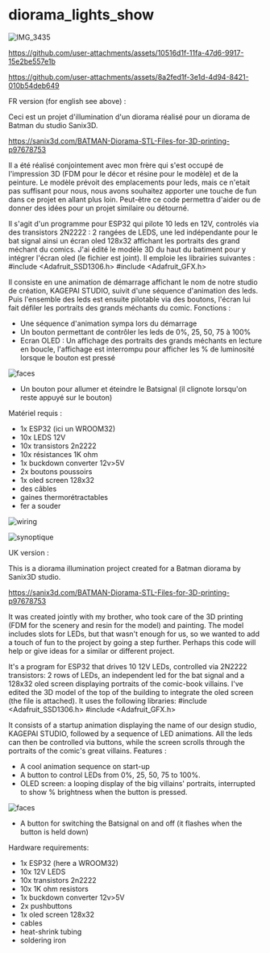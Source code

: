 # diorama_lights_show

![IMG_3435](https://github.com/user-attachments/assets/00ec5a5a-f3a9-4af4-8d59-b646937b17b5)

https://github.com/user-attachments/assets/10516d1f-11fa-47d6-9917-15e2be557e1b

https://github.com/user-attachments/assets/8a2fed1f-3e1d-4d94-8421-010b54deb649


FR version (for english see above)  : 

Ceci est un projet d'illumination d'un diorama réalisé pour un diorama de Batman du studio Sanix3D.

https://sanix3d.com/BATMAN-Diorama-STL-Files-for-3D-printing-p97678753

Il a été réalisé conjointement avec mon frère qui s'est occupé de l'impression 3D (FDM pour le décor et résine pour le modèle) et de la peinture.
Le modèle prévoit des emplacements pour leds, mais ce n'etait pas suffisant pour nous, nous avons souhaitez apporter une touche de fun dans ce projet en allant plus loin.
Peut-être ce code permettra d'aider ou de donner des idées pour un projet similaire ou détourné.

Il s'agit d'un programme pour ESP32 qui pilote 10 leds en 12V, controlés via des transistors 2N2222 : 2 rangées de LEDS, une led indépendante pour le bat signal ainsi un écran oled 128x32 affichant les portraits des grand méchant du comics. J'ai édité le modèle 3D du haut du batiment pour y intégrer l'écran oled (le fichier est joint).
Il emploie les librairies suivantes : 
#include <Adafruit_SSD1306.h>
#include <Adafruit_GFX.h>

Il consiste en une animation de démarrage affichant le nom de notre studio de création, KAGEPAI STUDIO, suivit d'une séquence d'animation des leds. Puis l'ensemble des leds est ensuite pilotable via des boutons, l'écran lui fait défiler les portraits des grands méchants du comic.
Fonctions :
- Une séquence d'animation sympa lors du démarrage
- Un bouton permettant de contrôler les leds de 0%, 25, 50, 75 à 100%
- Ecran OLED : Un affichage des portraits des grands méchants en lecture en boucle, l'affichage est interrompu pour afficher les % de luminosité lorsque le bouton est pressé
  
![faces](https://github.com/user-attachments/assets/3a1b3498-2383-435f-b6a8-04c7b9c26aa5)

- Un bouton pour allumer et éteindre le Batsignal (il clignote lorsqu'on reste appuyé sur le bouton)

Matériel requis :

- 1x ESP32 (ici un WROOM32)
- 10x LEDS 12V
- 10x transistors 2n2222
- 10x résistances 1K ohm
- 1x buckdown converter 12v>5V
- 2x boutons poussoirs
- 1x oled screen 128x32
- des câbles
- gaines thermorétractables
- fer a souder

![wiring](https://github.com/user-attachments/assets/a413d0cc-a2b7-476d-9c95-3289c66a81b9)

![synoptique](https://github.com/user-attachments/assets/437ae66c-704c-4b3e-a3df-e48f508ff34f)


UK version : 

This is a diorama illumination project created for a Batman diorama by Sanix3D studio.

https://sanix3d.com/BATMAN-Diorama-STL-Files-for-3D-printing-p97678753

It was created jointly with my brother, who took care of the 3D printing (FDM for the scenery and resin for the model) and painting.
The model includes slots for LEDs, but that wasn't enough for us, so we wanted to add a touch of fun to the project by going a step further.
Perhaps this code will help or give ideas for a similar or different project.

It's a program for ESP32 that drives 10 12V LEDs, controlled via 2N2222 transistors: 2 rows of LEDs, an independent led for the bat signal and a 128x32 oled screen displaying portraits of the comic-book villains. I've edited the 3D model of the top of the building to integrate the oled screen (the file is attached).
It uses the following libraries: 
#include <Adafruit_SSD1306.h>
#include <Adafruit_GFX.h>

It consists of a startup animation displaying the name of our design studio, KAGEPAI STUDIO, followed by a sequence of LED animations. All the leds can then be controlled via buttons, while the screen scrolls through the portraits of the comic's great villains.
Features :
- A cool animation sequence on start-up
- A button to control LEDs from 0%, 25, 50, 75 to 100%.
- OLED screen: a looping display of the big villains' portraits, interrupted to show % brightness when the button is pressed.
  
![faces](https://github.com/user-attachments/assets/3a1b3498-2383-435f-b6a8-04c7b9c26aa5)

- A button for switching the Batsignal on and off (it flashes when the button is held down)

Hardware requirements:

- 1x ESP32 (here a WROOM32)
- 10x 12V LEDS
- 10x transistors 2n2222
- 10x 1K ohm resistors
- 1x buckdown converter 12v>5V
- 2x pushbuttons
- 1x oled screen 128x32
- cables
- heat-shrink tubing
- soldering iron
